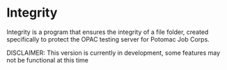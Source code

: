 # Integrity
Integrity is a program that ensures the integrity of a file folder, created specifically to protect the OPAC testing server for Potomac Job Corps.

DISCLAIMER: This version is currently in development, some features may not be functional at this time


